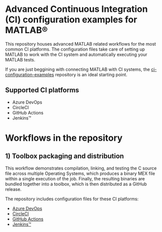 # Advanced Continuous Integration (CI) configuration examples for MATLAB®

This repository houses advanced MATLAB related workflows for the most common CI platforms. The configuration files take care of setting up MATLAB to work with the CI system and automatically executing your MATLAB tests.

If you are just beggining with connecting MATLAB with CI systems, the [ci-configuration-examples](https://github.com/mathworks/ci-configuration-examples) repository is an ideal starting point.

## Supported CI platforms
* Azure DevOps
* CircleCI
* GitHub Actions
* Jenkins&trade;

# Workflows in the repository

## 1) Toolbox packaging and distribution
This workflow demonstrates compilation, linking, and testing the C source file across multiple Operating Systems, which produces a binary MEX file within a single execution of the job. Finally, the resulting binaries are bundled together into a toolbox, which is then distributed as a GitHub release.

The repository includes configuration files for these CI platforms:
* [Azure DevOps](https://github.com/tsharmaMW/ci-configuration-examples/blob/main/azure-pipelines.yml)
* [CircleCI](https://github.com/tsharmaMW/ci-configuration-examples/blob/main/.circleci/config.yml)
* [GitHub Actions](https://github.com/tsharmaMW/ci-configuration-examples/blob/main/.github/workflows/create-and-release-toolbox.yml)
* [Jenkins&trade;](https://github.com/tsharmaMW/ci-configuration-examples/blob/main/Jenkinsfile)
